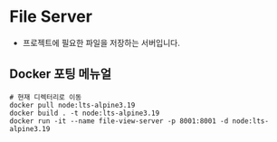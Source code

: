 # File Server

- 프로젝트에 필요한 파일을 저장하는 서버입니다.

## Docker 포팅 메뉴얼

```docker
# 현재 디렉터리로 이동
docker pull node:lts-alpine3.19
docker build . -t node:lts-alpine3.19
docker run -it --name file-view-server -p 8001:8001 -d node:lts-alpine3.19
```
